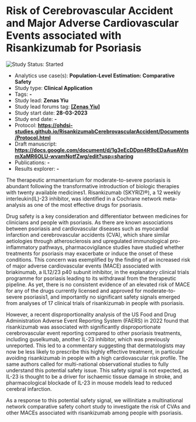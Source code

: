 Risk of Cerebrovascular Accident and Major Adverse Cardiovascular Events associated with Risankizumab for Psoriasis
=============

<img src="https://img.shields.io/badge/Study%20Status-Started-blue.svg" alt="Study Status: Started">

- Analytics use case(s): **Population-Level Estimation: Comparative Safety**
- Study type: **Clinical Application**
- Tags: **-**
- Study lead: **Zenas Yiu**
- Study lead forums tag: **[[Zenas Yiu]](https://forums.ohdsi.org/u/zenasyiu)**
- Study start date: **28-03-2023**
- Study end date: **-**
- Protocol: **https://ohdsi-studies.github.io/RisankizumabCerebrovascularAccident/Documents/Protocol.html**
- Draft manuscript: **https://docs.google.com/document/d/1g3eEcDDpn4R9oEDaAueAVmmXaMR6OLU-wvamNotfZwg/edit?usp=sharing**
- Publications: **-**
- Results explorer: **-**

The therapeutic armamentarium for moderate-to-severe psoriasis is abundant following the transformative introduction of biologic therapies with twenty available medicines1. Risankizumab (SKYRIZI®), a 12 weekly interleukin(IL)-23 inhibitor, was identified in a Cochrane network meta-analysis as one of the most effective drugs for psoriasis.

Drug safety is a key consideration and differentiator between medicines for clinicians and people with psoriasis. As there are known associations between psoriasis and cardiovascular diseases such as myocardial infarction and cerebrovascular accidents (CVA), which share similar aetiologies through atherosclerosis and upregulated immunological pro-inflammatory pathways, pharmacovigilance studies have studied whether treatments for psoriasis may exacerbate or induce the onset of these conditions. This concern was exemplified by the finding of an increased risk of major adverse cardiovascular events (MACE) associated with briakinumab, a IL12/23 p40 subunit inhibitor, in the explanatory clinical trials programme for psoriasis leading to its withdrawal from the therapeutic pipeline. As yet, there is no consistent evidence of an elevated risk of MACE for any of the drugs currently licensed and approved for moderate-to-severe psoriasis1, and importantly no significant safety signals emerged from analyses of 17 clinical trials of risankizumab in people with psoriasis.

However, a recent disproportionality analysis of the US Food and Drug Administration Adverse Event Reporting System (FAERS) in 2022 found that risankizumab was associated with significantly disproportionate cerebrovascular event reporting compared to other psoriasis treatments, including guselkumab, another IL-23 inhibitor, which was previously unreported. This led to a commentary suggesting that dermatologists may now be less likely to prescribe this highly effective treatment, in particular avoiding risankizumab in people with a high cardiovascular risk profile. The same authors called for multi-national observational studies to fully understand this potential safety issue. This safety signal is not expected, as IL-23 is thought to be a driver for ischaemic tissue damage in stroke, and pharmacological blockade of IL-23 in mouse models lead to reduced cerebral infarction.

As a response to this potential safety signal, we willinitiate a multinational network comparative safety cohort study to investigate the risk of CVAs and other MACEs associated with risankizumab among people with psoriasis.


